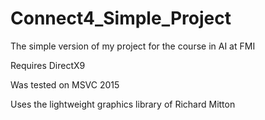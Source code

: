 # Connect4_Simple_Project
The simple version of my project for the course in AI at FMI

Requires DirectX9

Was tested on MSVC 2015

Uses the lightweight graphics library of Richard Mitton
